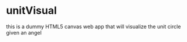 # unitVisual
this is a dummy HTML5 canvas web app that will visualize the unit circle given an angel
